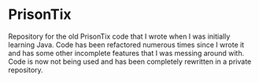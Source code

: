 # PrisonTix

Repository for the old PrisonTix code that I wrote when I was initially learning Java. Code has been refactored numerous times since I wrote it and has some other incomplete features that I was messing around with. Code is now not being used and has been completely rewritten in a private repository.
